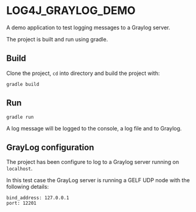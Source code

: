 # LOG4J_GRAYLOG_DEMO

A demo application to test logging messages to a Graylog server. 

The project is built and run using gradle.

## Build
Clone the project, `cd` into directory and build the project with:

`gradle build`

## Run
`gradle run`

A log message will be logged to the console, a log file and to Graylog.

##  GrayLog configuration
The project has been configure to log to a Graylog server running on `localhost`.

In this test case the GrayLog server is running a GELF UDP node with the following details:
```
bind_address: 127.0.0.1
port: 12201
```
